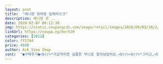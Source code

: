 ```yaml
---
layout: post 
title:  "베니앙 유아동 입체마스크" 
description: 베니앙 유 ..
date: 2020-02-07 06:12:30 
img: https://static.coupangcdn.com/image/retail/images/2018/09/03/10/2/d95760ea-6c6e-404d-a73c-07a03b6c3094.jpg 
linkUrl: https://coupa.ng/borVJH 
categories: [1011] 
color: ff1744 
price: 4500 
author: Ask View Shop 
cont:  "●구매후기●<br/>*가급적이면 심플한 무늬로 찾아보았어요.<br/><br/>*그리고,<br/>*나만 위아래 구분을 잘 못하는건가?싶어<br/>*사용후 안쪽얼룩을 지우느라 세탁시 비비다보니,<br/>*아들이 면마스크가 더 편하다고 하네요.<br/><br/>*영아때 이후로는 줄곧 일회용마스크로 착용하다가<br/>29개월 대두남아 M살까 S살까 고민하다 S샀어요<br/>3천원 이하에 뭐가 있을까 고민하다가<br/>8개월 아기 초반에 마스크를 잘 쓰는가 싶더니<br/>M은 무지 컸을꺼같아요<br/>S<br/> -5세까지 M<br/> -5세부터<br/>●가격 <br/> - 4,500원<br/>●갯수 <br/> - 1개<br/>●배송 <br/> - 무료로켓배송<br/>●사이즈 <br/> - S<br/>●상품명 <br/> - 블랙피쉬<br/>ㅠㅠㅠㅠㅠㅠ 크리넥스 마스크랑 번갈아 가면서<br/>굳이 단점을 말하자면 색상이 끈까지 다 블랙이였으면 더 좋지않았을까합니다<br/>껴야겠어요 ㅎㅎ 계속 착용하다보면 맞겟조 .<br/>.<br/>^^<br/>꼈지만 8개월 아가한테는 크네요<br/>끈도딱맞고 마스크도 코까지 딱맞고 틈새도없고 좋더라구요~<br/>끈조절하게 노란물고기 스토퍼 2개가 들어있긴하지만<br/>딱맞게 씌워서 틈새 안벌어지게 씌우는게 날듯해서 S구매했습니다<br/>딱히 구분없이 손이 가는대로 착용시켜줘요.<br/><br/>라고되어있어서 머리 큰울애기 M씌우고 틈새로 세균 다 들어가는것보다<br/>마스크를 굳이 크게 씌울필요가 없을듯해 S선택~<br/>마스크한 입을 손으로 우겨넣어 마스크를 침바다로<br/>만들어 하루에 한개 쓰는게 너무 감당이 안되서<br/>맘카페에 글올리니 요즘 같은시국에 마스크가<br/>면마스크로 주문해 보았네요.<br/><br/>면마스크를 주문했습니다 그것도 그렇고<br/>블랙색상에 물고기몇마리~ 예쁘고깔끔합니다<br/>빨아서쓸수있는것도 좋구 다만 요즘 마스크 구하기도힘들고 비싸지요<br/>사실 아기가 8개월인데 이번에 4월생 친구<br/>사용할수록 코부분도 뜨고 귀걸이 부분도 늘어나고 있어요.<br/><br/>아들것도 같이 구입했어요<br/>안쪽에는 누빔으로 되어있어서 도톰하고 재질도 좋은듯합니다<br/>오래쓸수있을꺼같아서좋네요~<br/>요즘은 매일 쓰다보니 답답하고 힘들어하는것 같아<br/>우선 캐릭터도 너무 귀엽고 면재질도 너무 좋아요<br/>저희집애기는 머리가 큰편이라 맞을줄 알았는데<br/>제일 작은 사이즈를 구입하고 조절하는것도<br/>좀싸졌으면합니다<br/>좋을거 같다하셔서 ㅋㅋㅋㅋ 친구 선물 사는겸<br/>집중적으로 문지른 부분이 빛바래듯 색이 빠졌어요.<br/><br/>*가급적이면 심플한 무늬로 찾아보았어요.<br/><br/>*그리고,<br/>*나만 위아래 구분을 잘 못하는건가?싶어<br/>*사용후 안쪽얼룩을 지우느라 세탁시 비비다보니,<br/>*아들이 면마스크가 더 편하다고 하네요.<br/><br/>*영아때 이후로는 줄곧 일회용마스크로 착용하다가<br/>29개월 대두남아 M살까 S살까 고민하다 S샀어요<br/>3천원 이하에 뭐가 있을까 고민하다가<br/>8개월 아기 초반에 마스크를 잘 쓰는가 싶더니<br/>M은 무지 컸을꺼같아요<br/>S<br/> -5세까지 M<br/> -5세부터<br/>●가격 <br/> - 4,500원<br/>●갯수 <br/> - 1개<br/>●배송 <br/> - 무료로켓배송<br/>●사이즈 <br/> - S<br/>●상품명 <br/> - 블랙피쉬<br/>ㅠㅠㅠㅠㅠㅠ 크리넥스 마스크랑 번갈아 가면서<br/>굳이 단점을 말하자면 색상이 끈까지 다 블랙이였으면 더 좋지않았을까합니다<br/>껴야겠어요 ㅎㅎ 계속 착용하다보면 맞겟조 .<br/>.<br/>^^<br/>꼈지만 8개월 아가한테는 크네요<br/>끈도딱맞고 마스크도 코까지 딱맞고 틈새도없고 좋더라구요~<br/>끈조절하게 노란물고기 스토퍼 2개가 들어있긴하지만<br/>딱맞게 씌워서 틈새 안벌어지게 씌우는게 날듯해서 S구매했습니다<br/>딱히 구분없이 손이 가는대로 착용시켜줘요.<br/><br/>라고되어있어서 머리 큰울애기 M씌우고 틈새로 세균 다 들어가는것보다<br/>마스크를 굳이 크게 씌울필요가 없을듯해 S선택~<br/>마스크한 입을 손으로 우겨넣어 마스크를 침바다로<br/>만들어 하루에 한개 쓰는게 너무 감당이 안되서<br/>맘카페에 글올리니 요즘 같은시국에 마스크가<br/>면마스크로 주문해 보았네요.<br/><br/>면마스크를 주문했습니다 그것도 그렇고<br/>블랙색상에 물고기몇마리~ 예쁘고깔끔합니다<br/>빨아서쓸수있는것도 좋구 다만 요즘 마스크 구하기도힘들고 비싸지요<br/>사실 아기가 8개월인데 이번에 4월생 친구<br/>사용할수록 코부분도 뜨고 귀걸이 부분도 늘어나고 있어요.<br/><br/>아들것도 같이 구입했어요<br/>안쪽에는 누빔으로 되어있어서 도톰하고 재질도 좋은듯합니다<br/>오래쓸수있을꺼같아서좋네요~<br/>요즘은 매일 쓰다보니 답답하고 힘들어하는것 같아<br/>우선 캐릭터도 너무 귀엽고 면재질도 너무 좋아요<br/>저희집애기는 머리가 큰편이라 맞을줄 알았는데<br/>제일 작은 사이즈를 구입하고 조절하는것도<br/>좀싸졌으면합니다<br/>좋을거 같다하셔서 ㅋㅋㅋㅋ 친구 선물 사는겸<br/>집중적으로 문지른 부분이 빛바래듯 색이 빠졌어요.<br/><br/>*가급적이면 심플한 무늬로 찾아보았어요.<br/><br/>*그리고,<br/>*나만 위아래 구분을 잘 못하는건가?싶어<br/>*사용후 안쪽얼룩을 지우느라 세탁시 비비다보니,<br/>*아들이 면마스크가 더 편하다고 하네요.<br/><br/>*영아때 이후로는 줄곧 일회용마스크로 착용하다가<br/>29개월 대두남아 M살까 S살까 고민하다 S샀어요<br/>3천원 이하에 뭐가 있을까 고민하다가<br/>8개월 아기 초반에 마스크를 잘 쓰는가 싶더니<br/>M은 무지 컸을꺼같아요<br/>S<br/> -5세까지 M<br/> -5세부터<br/>●가격 <br/> - 4,500원<br/>●갯수 <br/> - 1개<br/>●배송 <br/> - 무료로켓배송<br/>●사이즈 <br/> - S<br/>●상품명 <br/> - 블랙피쉬<br/>ㅠㅠㅠㅠㅠㅠ 크리넥스 마스크랑 번갈아 가면서<br/>굳이 단점을 말하자면 색상이 끈까지 다 블랙이였으면 더 좋지않았을까합니다<br/>껴야겠어요 ㅎㅎ 계속 착용하다보면 맞겟조 .<br/>.<br/>^^<br/>꼈지만 8개월 아가한테는 크네요<br/>끈도딱맞고 마스크도 코까지 딱맞고 틈새도없고 좋더라구요~<br/>끈조절하게 노란물고기 스토퍼 2개가 들어있긴하지만<br/>딱맞게 씌워서 틈새 안벌어지게 씌우는게 날듯해서 S구매했습니다<br/>딱히 구분없이 손이 가는대로 착용시켜줘요.<br/><br/>라고되어있어서 머리 큰울애기 M씌우고 틈새로 세균 다 들어가는것보다<br/>마스크를 굳이 크게 씌울필요가 없을듯해 S선택~<br/>마스크한 입을 손으로 우겨넣어 마스크를 침바다로<br/>만들어 하루에 한개 쓰는게 너무 감당이 안되서<br/>맘카페에 글올리니 요즘 같은시국에 마스크가<br/>면마스크로 주문해 보았네요.<br/><br/>면마스크를 주문했습니다 그것도 그렇고<br/>블랙색상에 물고기몇마리~ 예쁘고깔끔합니다<br/>빨아서쓸수있는것도 좋구 다만 요즘 마스크 구하기도힘들고 비싸지요<br/>사실 아기가 8개월인데 이번에 4월생 친구<br/>사용할수록 코부분도 뜨고 귀걸이 부분도 늘어나고 있어요.<br/><br/>아들것도 같이 구입했어요<br/>안쪽에는 누빔으로 되어있어서 도톰하고 재질도 좋은듯합니다<br/>오래쓸수있을꺼같아서좋네요~<br/>요즘은 매일 쓰다보니 답답하고 힘들어하는것 같아<br/>우선 캐릭터도 너무 귀엽고 면재질도 너무 좋아요<br/>저희집애기는 머리가 큰편이라 맞을줄 알았는데<br/>제일 작은 사이즈를 구입하고 조절하는것도<br/>좀싸졌으면합니다<br/>좋을거 같다하셔서 ㅋㅋㅋㅋ 친구 선물 사는겸<br/>집중적으로 문지른 부분이 빛바래듯 색이 빠졌어요.<br/><br/>" 
---
```


